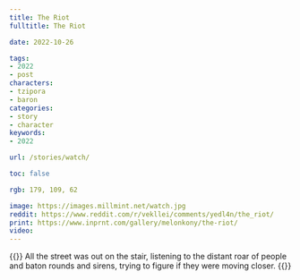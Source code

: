```yaml
---
title: The Riot
fulltitle: The Riot

date: 2022-10-26

tags: 
- 2022
- post
characters:
- tzipora
- baron
categories:
- story
- character
keywords:
- 2022

url: /stories/watch/

toc: false

rgb: 179, 109, 62

image: https://images.millmint.net/watch.jpg
reddit: https://www.reddit.com/r/vekllei/comments/yedl4n/the_riot/
print: https://www.inprnt.com/gallery/melonkony/the-riot/
video:
---
```

{{<note caption>}}
All the street was out on the stair, listening to the distant roar of people and baton rounds and sirens, trying to figure if they were moving closer.
{{</note>}}
